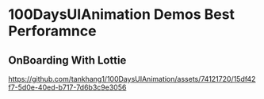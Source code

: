 # 100DaysUIAnimation Demos Best Perforamnce

## OnBoarding With Lottie
https://github.com/tankhang1/100DaysUIAnimation/assets/74121720/15df42f7-5d0e-40ed-b717-7d6b3c9e3056

